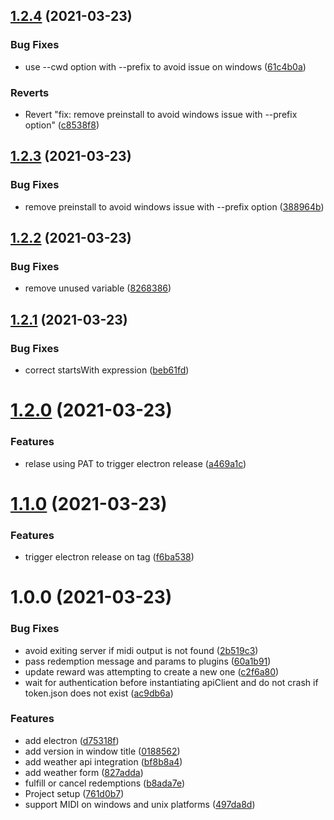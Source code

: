 ## [1.2.4](https://github.com/acouvreur/twitch-channel-points-hackathon/compare/v1.2.3...v1.2.4) (2021-03-23)


### Bug Fixes

* use --cwd option with --prefix to avoid issue on windows ([61c4b0a](https://github.com/acouvreur/twitch-channel-points-hackathon/commit/61c4b0a130718f00a95243f24b110412299884ab))


### Reverts

* Revert "fix: remove preinstall to avoid windows issue with --prefix option" ([c8538f8](https://github.com/acouvreur/twitch-channel-points-hackathon/commit/c8538f81d22568762850d235011c3adb8359fd5d))

## [1.2.3](https://github.com/acouvreur/twitch-channel-points-hackathon/compare/v1.2.2...v1.2.3) (2021-03-23)


### Bug Fixes

* remove preinstall to avoid windows issue with --prefix option ([388964b](https://github.com/acouvreur/twitch-channel-points-hackathon/commit/388964b78872f5f85931cf0d6e8bd48b68a3ebdf))

## [1.2.2](https://github.com/acouvreur/twitch-channel-points-hackathon/compare/v1.2.1...v1.2.2) (2021-03-23)


### Bug Fixes

* remove unused variable ([8268386](https://github.com/acouvreur/twitch-channel-points-hackathon/commit/8268386371b7377b38bbfb97ac4614a8e66a808e))

## [1.2.1](https://github.com/acouvreur/twitch-channel-points-hackathon/compare/v1.2.0...v1.2.1) (2021-03-23)


### Bug Fixes

* correct startsWith expression ([beb61fd](https://github.com/acouvreur/twitch-channel-points-hackathon/commit/beb61fd9f4a48d2237b01ce1ca2e50d7bb22e4c7))

# [1.2.0](https://github.com/acouvreur/twitch-channel-points-hackathon/compare/v1.1.0...v1.2.0) (2021-03-23)


### Features

* relase using PAT to trigger electron release ([a469a1c](https://github.com/acouvreur/twitch-channel-points-hackathon/commit/a469a1c1a45e4d44f4e0e860a1adc0ebfc83894a))

# [1.1.0](https://github.com/acouvreur/twitch-channel-points-hackathon/compare/v1.0.0...v1.1.0) (2021-03-23)


### Features

* trigger electron release on tag ([f6ba538](https://github.com/acouvreur/twitch-channel-points-hackathon/commit/f6ba5381452f638f1d2726c86e94c6b3cd4aca20))

# 1.0.0 (2021-03-23)


### Bug Fixes

* avoid exiting server if midi output is not found ([2b519c3](https://github.com/acouvreur/twitch-channel-points-hackathon/commit/2b519c36a7c2a542753a0a4d5651315b94f51f51))
* pass redemption message and params to plugins ([60a1b91](https://github.com/acouvreur/twitch-channel-points-hackathon/commit/60a1b91a469b6e6597da232b21f3c2fa93537a11))
* update reward was attempting to create a new one ([c2f6a80](https://github.com/acouvreur/twitch-channel-points-hackathon/commit/c2f6a80785e5c3eea0c0033601733ae09740ea1b))
* wait for authentication before instantiating apiClient and do not crash if token.json does not exist ([ac9db6a](https://github.com/acouvreur/twitch-channel-points-hackathon/commit/ac9db6ab9329ff3290872d406689d368dbab34ff))


### Features

* add electron ([d75318f](https://github.com/acouvreur/twitch-channel-points-hackathon/commit/d75318f5f5fd7d064a26bedf479d81e3a98b49b0))
* add version in window title ([0188562](https://github.com/acouvreur/twitch-channel-points-hackathon/commit/0188562e4d733c3ceba13ecf5975cc02557fe705))
* add weather api integration ([bf8b8a4](https://github.com/acouvreur/twitch-channel-points-hackathon/commit/bf8b8a495204c84fe602f2a48ebb85d5e1ff6a0f))
* add weather form ([827adda](https://github.com/acouvreur/twitch-channel-points-hackathon/commit/827adda1dfd6962c0930fda8723053789a35782f))
* fulfill or cancel redemptions ([b8ada7e](https://github.com/acouvreur/twitch-channel-points-hackathon/commit/b8ada7e0a63b47a12d7912e6768fe0558a9dfd20))
* Project setup ([761d0b7](https://github.com/acouvreur/twitch-channel-points-hackathon/commit/761d0b7e969d9bf6a4ff7f5c64ddc2482f3496e4))
* support MIDI on windows and unix platforms ([497da8d](https://github.com/acouvreur/twitch-channel-points-hackathon/commit/497da8d76ff48e93698da1626c6efb0c8acacccf))

